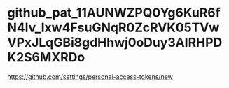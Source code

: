 # 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
https://github.com/settings/personal-access-tokens/new
